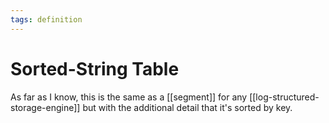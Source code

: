 ```yaml
---
tags: definition
---
```


# Sorted-String Table
As far as I know, this is the same as a [[segment]] for any [[log-structured-storage-engine]] but with the additional detail that it's sorted by key.
